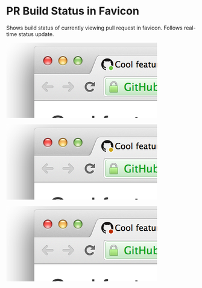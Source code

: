 # PR Build Status in Favicon

Shows build status of currently viewing pull request in favicon. Follows real-time status update.

![success](success.png)

![pending](pending.png)

![failure](failure.png)
